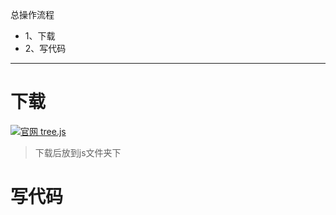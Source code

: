 总操作流程
- 1、下载
- 2、写代码

***

# 下载

[![](https://img.shields.io/badge/官网-tree.js-yellow.svg "官网 tree.js")](https://threejs.org/build/three.js)

> 下载后放到js文件夹下

# 写代码

